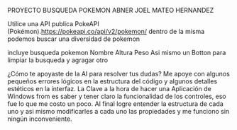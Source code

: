 PROYECTO BUSQUEDA POKEMON
ABNER JOEL MATEO HERNANDEZ

Utilice una API 
publica PokeAPI (Pokémon).https://pokeapi.co/api/v2/pokemon/ 
dentro de la misma podemos buscar una diversidad de pokemon

incluye
busqueda pokemon
Nombre
Altura
Peso
Asi mismo un Botton para limpiar la busqueda y agragar otro


¿Cómo te apoyaste de la AI para resolver tus dudas?
Me apoye con algunos pequeños errores lógicos en la estructura del código y algunos detalles estéticos en la interfaz.
La Clave a la hora de hacer una Aplicación de Windows from es saber y tener claro la funcionalidad de los controles, eso fue lo que me costo un poco. Al final logre entender la estructura de cada uno y asi mismo modificarles a cada uno las propiedades y me funciono sin ningún inconveniente.





